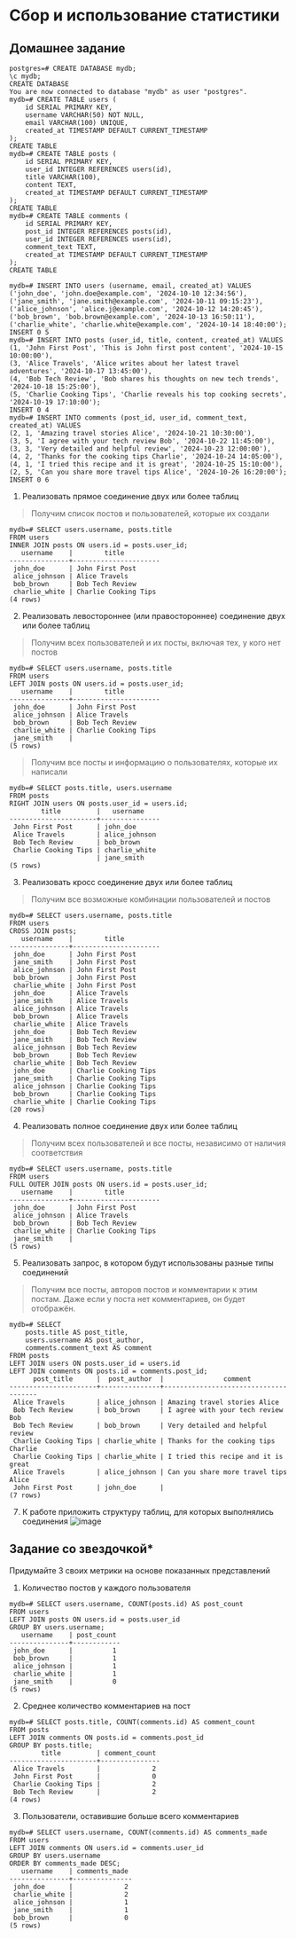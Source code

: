 # Сбор и использование статистики
## Домашнее задание
```
postgres=# CREATE DATABASE mydb;
\c mydb;
CREATE DATABASE
You are now connected to database "mydb" as user "postgres".
mydb=# CREATE TABLE users (
    id SERIAL PRIMARY KEY,
    username VARCHAR(50) NOT NULL,
    email VARCHAR(100) UNIQUE,
    created_at TIMESTAMP DEFAULT CURRENT_TIMESTAMP
);
CREATE TABLE
mydb=# CREATE TABLE posts (
    id SERIAL PRIMARY KEY,
    user_id INTEGER REFERENCES users(id),
    title VARCHAR(100),
    content TEXT,
    created_at TIMESTAMP DEFAULT CURRENT_TIMESTAMP
);
CREATE TABLE
mydb=# CREATE TABLE comments (
    id SERIAL PRIMARY KEY,
    post_id INTEGER REFERENCES posts(id),
    user_id INTEGER REFERENCES users(id),
    comment_text TEXT,
    created_at TIMESTAMP DEFAULT CURRENT_TIMESTAMP
);
CREATE TABLE
```
```
mydb=# INSERT INTO users (username, email, created_at) VALUES
('john_doe', 'john.doe@example.com', '2024-10-10 12:34:56'),
('jane_smith', 'jane.smith@example.com', '2024-10-11 09:15:23'),
('alice_johnson', 'alice.j@example.com', '2024-10-12 14:20:45'),
('bob_brown', 'bob.brown@example.com', '2024-10-13 16:50:11'),
('charlie_white', 'charlie.white@example.com', '2024-10-14 18:40:00');
INSERT 0 5
mydb=# INSERT INTO posts (user_id, title, content, created_at) VALUES
(1, 'John First Post', 'This is John first post content', '2024-10-15 10:00:00'),
(3, 'Alice Travels', 'Alice writes about her latest travel adventures', '2024-10-17 13:45:00'),
(4, 'Bob Tech Review', 'Bob shares his thoughts on new tech trends', '2024-10-18 15:25:00'),
(5, 'Charlie Cooking Tips', 'Charlie reveals his top cooking secrets', '2024-10-19 17:10:00');
INSERT 0 4
mydb=# INSERT INTO comments (post_id, user_id, comment_text, created_at) VALUES
(2, 1, 'Amazing travel stories Alice', '2024-10-21 10:30:00'),                  (3, 5, 'I agree with your tech review Bob', '2024-10-22 11:45:00'),
(3, 3, 'Very detailed and helpful review', '2024-10-23 12:00:00'),              (4, 2, 'Thanks for the cooking tips Charlie', '2024-10-24 14:05:00'),
(4, 1, 'I tried this recipe and it is great', '2024-10-25 15:10:00'),           (2, 5, 'Can you share more travel tips Alice', '2024-10-26 16:20:00');
INSERT 0 6
```
1. Реализовать прямое соединение двух или более таблиц
> Получим список постов и пользователей, которые их создали
```
mydb=# SELECT users.username, posts.title
FROM users
INNER JOIN posts ON users.id = posts.user_id;
   username    |        title
---------------+----------------------
 john_doe      | John First Post
 alice_johnson | Alice Travels
 bob_brown     | Bob Tech Review
 charlie_white | Charlie Cooking Tips
(4 rows)
```
2. Реализовать левостороннее (или правостороннее) соединение двух или более таблиц
> Получим всех пользователей и их посты, включая тех, у кого нет постов
```
mydb=# SELECT users.username, posts.title
FROM users
LEFT JOIN posts ON users.id = posts.user_id;
   username    |        title
---------------+----------------------
 john_doe      | John First Post
 alice_johnson | Alice Travels
 bob_brown     | Bob Tech Review
 charlie_white | Charlie Cooking Tips
 jane_smith    |
(5 rows)
```
> Получим все посты и информацию о пользователях, которые их написали
```
mydb=# SELECT posts.title, users.username
FROM posts
RIGHT JOIN users ON posts.user_id = users.id;
        title         |   username
----------------------+---------------
 John First Post      | john_doe
 Alice Travels        | alice_johnson
 Bob Tech Review      | bob_brown
 Charlie Cooking Tips | charlie_white
                      | jane_smith
(5 rows)
```
3. Реализовать кросс соединение двух или более таблиц
> Получим все возможные комбинации пользователей и постов
```
mydb=# SELECT users.username, posts.title
FROM users
CROSS JOIN posts;
   username    |        title
---------------+----------------------
 john_doe      | John First Post
 jane_smith    | John First Post
 alice_johnson | John First Post
 bob_brown     | John First Post
 charlie_white | John First Post
 john_doe      | Alice Travels
 jane_smith    | Alice Travels
 alice_johnson | Alice Travels
 bob_brown     | Alice Travels
 charlie_white | Alice Travels
 john_doe      | Bob Tech Review
 jane_smith    | Bob Tech Review
 alice_johnson | Bob Tech Review
 bob_brown     | Bob Tech Review
 charlie_white | Bob Tech Review
 john_doe      | Charlie Cooking Tips
 jane_smith    | Charlie Cooking Tips
 alice_johnson | Charlie Cooking Tips
 bob_brown     | Charlie Cooking Tips
 charlie_white | Charlie Cooking Tips
(20 rows)
```
4. Реализовать полное соединение двух или более таблиц
> Получим всех пользователей и все посты, независимо от наличия соответствия
```
mydb=# SELECT users.username, posts.title
FROM users
FULL OUTER JOIN posts ON users.id = posts.user_id;
   username    |        title
---------------+----------------------
 john_doe      | John First Post
 alice_johnson | Alice Travels
 bob_brown     | Bob Tech Review
 charlie_white | Charlie Cooking Tips
 jane_smith    |
(5 rows)
```
5. Реализовать запрос, в котором будут использованы разные типы соединений
> Получим все посты, авторов постов и комментарии к этим постам. Даже если у поста нет комментариев, он будет отображён.
```
mydb=# SELECT
    posts.title AS post_title,
    users.username AS post_author,
    comments.comment_text AS comment
FROM posts
LEFT JOIN users ON posts.user_id = users.id
LEFT JOIN comments ON posts.id = comments.post_id;
      post_title      |  post_author  |               comment
----------------------+---------------+--------------------------------------
 Alice Travels        | alice_johnson | Amazing travel stories Alice
 Bob Tech Review      | bob_brown     | I agree with your tech review Bob
 Bob Tech Review      | bob_brown     | Very detailed and helpful review
 Charlie Cooking Tips | charlie_white | Thanks for the cooking tips Charlie
 Charlie Cooking Tips | charlie_white | I tried this recipe and it is great
 Alice Travels        | alice_johnson | Can you share more travel tips Alice
 John First Post      | john_doe      |
(7 rows)
```
7. К работе приложить структуру таблиц, для которых выполнялись соединения
![image](https://github.com/user-attachments/assets/b0fb6974-ac82-41fd-a4d6-736a37638b8a)
## Задание со звездочкой*
Придумайте 3 своих метрики на основе показанных представлений
1. Количество постов у каждого пользователя
```
mydb=# SELECT users.username, COUNT(posts.id) AS post_count
FROM users
LEFT JOIN posts ON users.id = posts.user_id
GROUP BY users.username;
   username    | post_count
---------------+------------
 john_doe      |          1
 bob_brown     |          1
 alice_johnson |          1
 charlie_white |          1
 jane_smith    |          0
(5 rows)
```
2. Среднее количество комментариев на пост
```
mydb=# SELECT posts.title, COUNT(comments.id) AS comment_count
FROM posts
LEFT JOIN comments ON posts.id = comments.post_id
GROUP BY posts.title;
        title         | comment_count
----------------------+---------------
 Alice Travels        |             2
 John First Post      |             0
 Charlie Cooking Tips |             2
 Bob Tech Review      |             2
(4 rows)
```
3. Пользователи, оставившие больше всего комментариев
```
mydb=# SELECT users.username, COUNT(comments.id) AS comments_made
FROM users
LEFT JOIN comments ON users.id = comments.user_id
GROUP BY users.username
ORDER BY comments_made DESC;
   username    | comments_made
---------------+---------------
 john_doe      |             2
 charlie_white |             2
 alice_johnson |             1
 jane_smith    |             1
 bob_brown     |             0
(5 rows)
```

